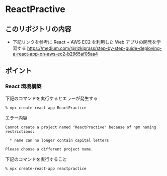 # ReactPractive
## このリポジトリの内容
- 下記リンクを参考に React + AWS EC2 を利用した Web アプリの開発を学習する
https://medium.com/@rizkiprass/step-by-step-guide-deploying-a-react-app-on-aws-ec2-b2965af05aa4

## ポイント
### React 環境構築
下記のコマンドを実行するとエラーが発生する
```
% npx create-react-app ReactPractice 
```

エラー内容
```
Cannot create a project named "ReactPractive" because of npm naming restrictions:

  * name can no longer contain capital letters

Please choose a different project name.
```

下記のコマンドを実行すること
```
% npx create-react-app reactpractice 
```
